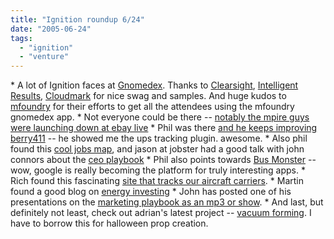 ```yaml
---
title: "Ignition roundup 6/24"
date: "2005-06-24"
tags: 
  - "ignition"
  - "venture"
---
```


\* A lot of Ignition faces at [Gnomedex](http://www.gnomedex.com). Thanks to [Clearsight](http://www.clearsightsystems.com/), [Intelligent Results](http://www.intelligent-results.com/), [Cloudmark](http://www.cloudmark.com) for nice swag and samples. And huge kudos to [mfoundry](http://www.mfoundry.com) for their efforts to get all the attendees using the mfoundry gnomedex app. \* Not everyone could be there -- [notably the mpire guys were launching down at ebay live](http://www.vcmom.com/2005/06/24/mpire-_ebay_live.html) \* Phil was there [and he keeps improving berry411](http://www.thebogles.com/blog/2005/06/new-berry-plugins.html) -- he showed me the ups tracking plugin. awesome. \* Also phil found this [cool jobs map](http://www.thebogles.com/blog/2005/06/workzoos-map-of-job-distribution-over.html), and jason at jobster had a good talk with john connors about the [ceo playbook](http://jobster.blogs.com/blog_dot_jobster_dot_com/2005/06/the_ceos_playbo.html) \* Phil also points towards [Bus Monster](http://www.thebogles.com/blog/2005/06/bus-monster.html) -- wow, google is really becoming the platform for truly interesting apps. \* Rich found this fascinating [site that tracks our aircraft carriers](http://www.globalsecurity.org/military/ops/where.htm). \* Martin found a good blog on [energy investing](http://www.martinandalex.com/blog/archives/2005/06/new_clean_techn.html) \* John has posted one of his presentations on the [marketing playbook as an mp3 or show](http://marketingplaybook.com/2005/06/23/virtual_hot_air.html). \* And last, but definitely not least, check out adrian's latest project -- [vacuum forming](http://www.smithstuff.net). I have to borrow this for halloween prop creation.
